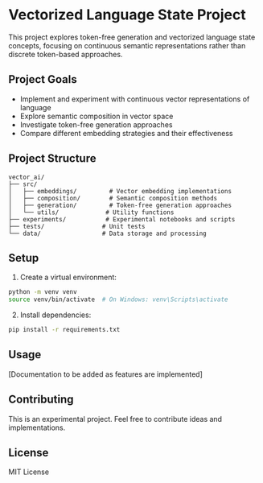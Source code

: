 # Vectorized Language State Project

This project explores token-free generation and vectorized language state concepts, focusing on continuous semantic representations rather than discrete token-based approaches.

## Project Goals

- Implement and experiment with continuous vector representations of language
- Explore semantic composition in vector space
- Investigate token-free generation approaches
- Compare different embedding strategies and their effectiveness

## Project Structure

```
vector_ai/
├── src/
│   ├── embeddings/         # Vector embedding implementations
│   ├── composition/        # Semantic composition methods
│   ├── generation/         # Token-free generation approaches
│   └── utils/             # Utility functions
├── experiments/           # Experimental notebooks and scripts
├── tests/                # Unit tests
└── data/                 # Data storage and processing
```

## Setup

1. Create a virtual environment:
```bash
python -m venv venv
source venv/bin/activate  # On Windows: venv\Scripts\activate
```

2. Install dependencies:
```bash
pip install -r requirements.txt
```

## Usage

[Documentation to be added as features are implemented]

## Contributing

This is an experimental project. Feel free to contribute ideas and implementations.

## License

MIT License 